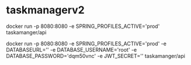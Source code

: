 # taskmanagerv2

docker run -p 8080:8080 -e SPRING_PROFILES_ACTIVE='prod' taskamanger/api

docker run -p 8080:8080 -e SPRING_PROFILES_ACTIVE='prod' -e DATABASEURL='' -e DATABASE_USERNAME='root' -e DATABASE_PASSWORD='dqm50vnc' -e JWT_SECRET='' taskamanger/api
